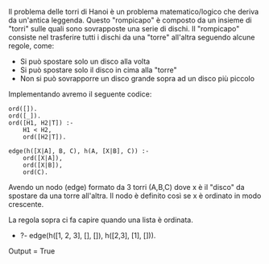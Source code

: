 Il problema delle torri di Hanoi è un problema matematico/logico che deriva da un'antica leggenda. Questo "rompicapo" è composto da un insieme di "torri" sulle quali sono sovrapposte una serie di dischi. Il "rompicapo" consiste nel trasferire tutti i dischi da una "torre" all'altra seguendo alcune regole, come:
- Si può spostare solo un disco alla volta
- Si può spostare solo il disco in cima alla "torre"
- Non si può sovrapporre un disco grande sopra ad un disco più piccolo

Implementando avremo il seguente codice:

```
ord([]).
ord([_]).
ord([H1, H2|T]) :-
	H1 < H2,
	ord([H2|T]).

edge(h([X|A], B, C), h(A, [X|B], C)) :-
	ord([X|A]),
	ord([X|B]),
	ord(C).

```

Avendo un nodo (edge) formato da 3 torri (A,B,C) dove x è il "disco" da spostare da una torre all'altra. Il nodo è definito così se x è ordinato in modo crescente.

La regola sopra ci fa capire quando una lista è ordinata.
- ?- edge(h([1, 2, 3], [], []), h([2,3], [1], [])).

Output = True


